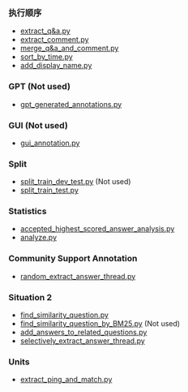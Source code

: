 ### 执行顺序
- [extract_q&a.py](extract_q%26a.py)
- [extract_comment.py](extract_comment.py)
- [merge_q&a_and_comment.py](merge_q%26a_and_comment.py)
- [sort_by_time.py](sort_by_time.py)
- [add_display_name.py](add_display_name.py)

### GPT (Not used)
- [gpt_generated_annotations.py](gpt_generated_annotations.py)

### GUI (Not used)
- [gui_annotation.py](gui_annotation.py)

### Split
- [split_train_dev_test.py](split_train_dev_test.py) (Not used)
- [split_train_test.py](split_train_test.py)

### Statistics
- [accepted_highest_scored_answer_analysis.py](accepted_highest_scored_answer_analysis.py)
- [analyze.py](analyze.py)

### Community Support Annotation
- [random_extract_answer_thread.py](random_extract_answer_thread.py)

### Situation 2
- [find_similarity_question.py](find_similarity_question.py)
- [find_similarity_question_by_BM25.py](find_similarity_question_by_BM25.py) (Not used)
- [add_answers_to_related_questions.py](add_answers_to_related_questions.py)
- [selectively_extract_answer_thread.py](selectively_extract_answer_thread.py)

### Units
- [extract_ping_and_match.py](extract_ping_and_match.py)
